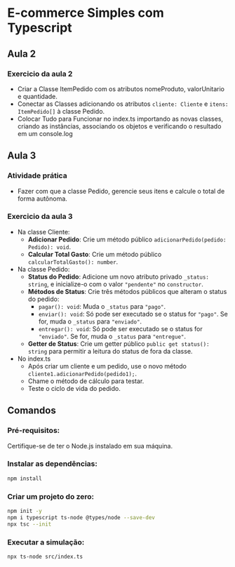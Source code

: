 # E-commerce Simples com Typescript 

## Aula 2
### Exercicio da aula 2
- Criar a Classe ItemPedido com os atributos nomeProduto, valorUnitario e quantidade.
- Conectar as Classes adicionando os atributos `cliente: Cliente` e `itens: ItemPedido[]` à classe Pedido.
- Colocar Tudo para Funcionar no index.ts importando as novas classes, criando as instâncias,
associando os objetos e verificando o resultado em um console.log
## Aula 3
### Atividade prática
- Fazer com que a classe Pedido, gerencie seus itens e calcule o total de forma autônoma.
### Exercicio da aula 3

- Na classe Cliente:
    - **Adicionar Pedido**: Crie um método público `adicionarPedido(pedido: Pedido): void`. 
    - **Calcular Total Gasto**: Crie um método público `calcularTotalGasto(): number`. 
- Na classe Pedido:
    - **Status do Pedido**: Adicione um novo atributo privado `_status: string`, e inicialize-o com o valor `"pendente"` no `constructor`.
    - **Métodos de Status**: Crie três métodos públicos que alteram o status do pedido:
        - `pagar(): void`: Muda o `_status` para `"pago"`.
        - `enviar(): void`: Só pode ser executado se o status for `"pago"`. Se for, muda o `_status` para `"enviado"`.
        - `entregar(): void`: Só pode ser executado se o status for `"enviado"`. Se for, muda o `_status` para `"entregue"`.
    - **Getter de Status**: Crie um getter público `public get status(): string` para permitir a leitura do status de fora da classe.
- No index.ts
    - Após criar um cliente e um pedido, use o novo método `cliente1.adicionarPedido(pedido1);`.
    - Chame o método de cálculo para testar.
    - Teste o ciclo de vida do pedido.
  
## Comandos

### Pré-requisitos: 
Certifique-se de ter o Node.js instalado em sua máquina.

### Instalar as dependências:
```bash
npm install
```

### Criar um projeto do zero:
```bash
npm init -y
npm i typescript ts-node @types/node --save-dev
npx tsc --init
```

### Executar a simulação:
```bash
npx ts-node src/index.ts
```


